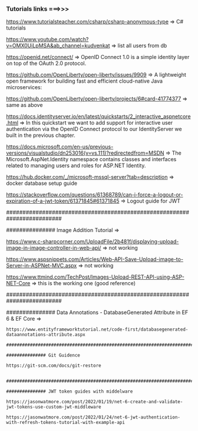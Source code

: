 ### Tutorials links ===>>>

https://www.tutorialsteacher.com/csharp/csharp-anonymous-type => C# tutorials

https://www.youtube.com/watch?v=OMX0UiLpMSA&ab_channel=kudvenkat => list all users from db

https://openid.net/connect/ => OpenID Connect 1.0 is a simple identity layer on top of the OAuth 2.0 protocol.

https://github.com/OpenLiberty/open-liberty/issues/9909 => A lightweight open framework for building fast and efficient cloud-native Java microservices:

https://github.com/OpenLiberty/open-liberty/projects/6#card-41774377 => same as above

https://docs.identityserver.io/en/latest/quickstarts/2_interactive_aspnetcore.html => In this quickstart we want to add support for interactive user authentication 
																					  via the OpenID Connect protocol to our IdentityServer we built in the previous chapter.

https://docs.microsoft.com/en-us/previous-versions/visualstudio/dn253016(v=vs.111)?redirectedfrom=MSDN => The Microsoft.AspNet.Identity namespace contains classes and 
																										  interfaces related to managing users and roles for ASP.NET Identity.

https://hub.docker.com/_/microsoft-mssql-server?tab=description => docker database setup guide

https://stackoverflow.com/questions/61368789/can-i-force-a-logout-or-expiration-of-a-jwt-token/61371845#61371845 => Logout guide for JWT

#########################################################################

############### Image Addition Tutorial =>

https://www.c-sharpcorner.com/UploadFile/2b481f/displaying-upload-image-in-image-controller-in-web-api/ => not working

https://www.aspsnippets.com/Articles/Web-API-Save-Upload-image-to-Server-in-ASPNet-MVC.aspx => not working

https://www.ttmind.com/TechPost/Images-Upload-REST-API-using-ASP-NET-Core => this is the working one (good reference)

#########################################################################

############### Data Annotations - DatabaseGenerated Attribute in EF 6 & EF Core =>
~~~~
https://www.entityframeworktutorial.net/code-first/databasegenerated-dataannotations-attribute.aspx

#########################################################################

############### Git Guidence

https://git-scm.com/docs/git-restore


#########################################################################

############### JWT token guides with middelware

https://jasonwatmore.com/post/2022/01/19/net-6-create-and-validate-jwt-tokens-use-custom-jwt-middleware

https://jasonwatmore.com/post/2022/01/24/net-6-jwt-authentication-with-refresh-tokens-tutorial-with-example-api